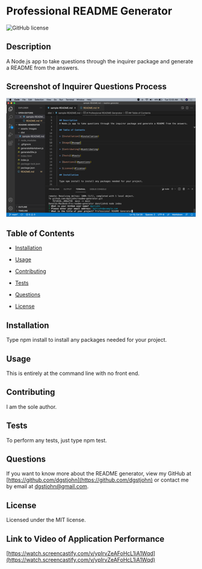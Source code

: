 
  # Professional README Generator

  ![GitHub license](https://img.shields.io/badge/License-MIT-blue.svg)

  ## Description
  A Node.js app to take questions through the inquirer package and generate a README from the answers.

  ## Screenshot of Inquirer Questions Process

  ![Screenshot of Inquirer questions process](assets/images/inquirer-questions.png?raw=true)

  ## Table of Contents

  * [Installation](#installation)

  * [Usage](#usage)

  * [Contributing](#contributing)

  * [Tests](#tests)

  * [Questions](#questions)

  * [License](#license)
  
  ## Installation

  Type npm install to install any packages needed for your project.

  ## Usage

  This is entirely at the command line with no front end.
  
  ## Contributing
  
  I am the sole author.
  
  ## Tests
  
  To perform any tests, just type npm test.
  
  ## Questions
  
  If you want to know more about the README generator, view my GitHub at [https://github.com/dgstjohn](https://github.com/dgstjohn) or contact me by email at dgstjohn@gmail.com.
    
  ## License

  Licensed under the MIT license.

  ## Link to Video of Application Performance

  [https://watch.screencastify.com/v/ypIrvZeAFoHcL1iA1Wqd](https://watch.screencastify.com/v/ypIrvZeAFoHcL1iA1Wqd)